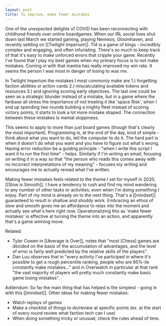 ```yaml
---
layout: post
title: To improve, make fewer mistakes
---
```


One of the unexpected delights of COVID has been reconnecting with childhood friends over online boardgames. When our IRL social lives shut down last March we started gaming, playing Nemesis, Gloomhaven, and recently settling on [[Twilight Imperium]]. TI4 is a game of kings - incredibly complex and engaging, and often infuriating. There's so much to keep track of that it's easy to make unforced errors that cripple your game. Recently I've found that I play my best games when my primary focus is to not make mistakes. Coming in with that mantra has really improved my win rate. It seems the person I was most in danger of losing to was me.

In Twilight Imperium the mistakes I most commonly make are 1.) forgetting faction abilities or action cards 2.) miscalculating available tokens and resources 3.) and ignoring scoring early objectives. The last one could be seen as a strategic blunder instead of a mistake, but in a game where the fanbase all stress the importance of not treating it like 'space Risk', when I end up spending two rounds building a mighty fleet instead of scoring victory points, it starts to look a lot more mistake shaped. The connection between these mistakes is mental sloppiness.

This seems to apply to more than just board games (though that's clearly the most important). Programming is, at the end of the day, kind of simple - think about what you want to do, tell the computer to do it. The hard part is when it doesn't do what you want and you have to figure out what's wrong. Having error reduction be a guiding principle - "when I write this script I want it to run the first time" - helps. Similarly if I'm writing an email, focusing on writing it in a way so that "the person who reads this comes away with no incorrect interpretations of my meaning" - focuses my writing and encourages me to actually reread what I've written.

Making fewer mistakes feels related to the theme I set for myself in 2020, [[Slow is Smooth]]. I have a tendency to rush and find my mind wandering to any number of other tasks or activities, even when I'm doing something I enjoy. Part of my mind is already on to the next thing. That's a [[mindset]] guaranteed to result in shallow and shoddy work. Embracing an ethos of slow and smooth gives me an affordance to relax into the moment and actually see what's here right now. Operationalizing this as 'make fewer mistakes' is effective at turning the theme into an action, and apparently that's a game winning move.

Related: 
- Tyler Cowen in [[Average is Over]], notes that "most [Chess] games are decided on the basis of the accumulation of advantages, and the level of error is fairly well predicted by the relative skills of the players". 
- Dan Luu observes that in "every activity I've participed in where it's possible to get a rough percentile ranking, people who are 95%-ile constantly make mistakes..." and in Overwatch in particular at that rank "the vast majority of players will pretty much constantly make basic game losing mistakes".

Addendum: 
So far the main thing that has helped is the simplest - going in with this [[mindset]]. Other ideas for making fewer mistakes:
- Watch replays of games
- Make a checklist of things to do/review at specific points (ex. at the start of every round review what faction tech can I use)
- When doing something tricky or unusual, check the rules ahead of time.




